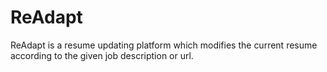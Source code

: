 # ReAdapt

ReAdapt is a resume updating platform which modifies the current resume according to the given job description or url.